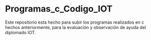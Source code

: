# Programas_c_Codigo_IOT
Este repositorio esta hecho para subir los programas realizados en c hechos anteriormente, para la evaluación y observación de ayuda del diplomado IOT.
